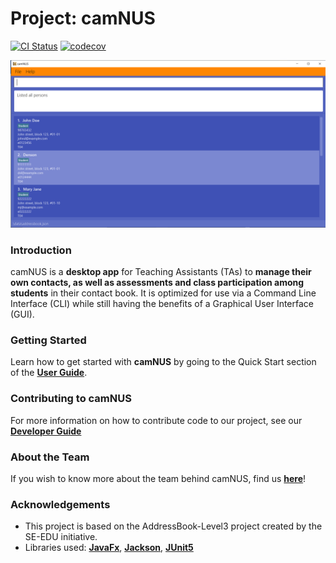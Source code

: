 # Project: camNUS

[![CI Status](https://github.com/se-edu/addressbook-level3/workflows/Java%20CI/badge.svg)](https://github.com/AY2122S2-CS2103T-W13-2/tp/actions)
[![codecov](https://codecov.io/gh/AY2122S2-CS2103T-W13-2/tp/branch/master/graph/badge.svg?token=6C0U9C1K7K)](https://codecov.io/gh/AY2122S2-CS2103T-W13-2/tp)

![Ui](docs/images/Ui.png)

### Introduction
camNUS is a **desktop app** for Teaching Assistants (TAs) to **manage their own contacts, as well as assessments and class participation among students** in their contact book. It is optimized for use via a Command Line Interface (CLI) while still having the benefits of a Graphical User Interface (GUI).

### Getting Started
Learn how to get started with **camNUS** by going to the Quick Start section of the [**User Guide**](https://ay2122s2-cs2103t-w13-2.github.io/tp/UserGuide.html#quick-start).

### Contributing to camNUS
For more information on how to contribute code to our project, see our [**Developer Guide**](https://ay2122s2-cs2103t-w13-2.github.io/tp/DeveloperGuide.html)

### About the Team
If you wish to know more about the team behind camNUS, find us [**here**](https://ay2122s2-cs2103t-w13-2.github.io/tp/AboutUs.html)!

### Acknowledgements
* This project is based on the AddressBook-Level3 project created by the SE-EDU initiative.
* Libraries used: [**JavaFx**](https://openjfx.io/), [**Jackson**](https://github.com/FasterXML/jackson), [**JUnit5**](https://github.com/junit-team/junit5)
